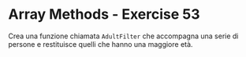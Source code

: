 # Array Methods - Exercise 53

Crea una funzione chiamata `AdultFilter` che accompagna una serie di persone e restituisce quelli che hanno una maggiore età.
